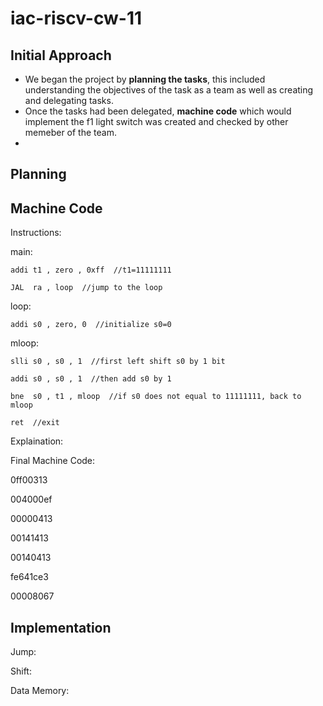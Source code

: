 # iac-riscv-cw-11
## Initial Approach

- We began the project by **planning the tasks**, this included understanding the objectives of the task as a team as well as creating and delegating tasks. 
- Once the tasks had been delegated, **machine code** which would implement the f1 light switch was created and checked by other memeber of the team.
- 

## Planning

## Machine Code 

Instructions:

main:               
    
    addi t1 , zero , 0xff  //t1=11111111
    
    JAL  ra , loop  //jump to the loop

loop: 
    
    addi s0 , zero, 0  //initialize s0=0

mloop:
   
    slli s0 , s0 , 1  //first left shift s0 by 1 bit
    
    addi s0 , s0 , 1  //then add s0 by 1
    
    bne  s0 , t1 , mloop  //if s0 does not equal to 11111111, back to mloop
    
    ret  //exit
    
Explaination:

    
Final Machine Code:

0ff00313

004000ef

00000413

00141413

00140413

fe641ce3

00008067

## Implementation

Jump:

Shift:

Data Memory:

##
